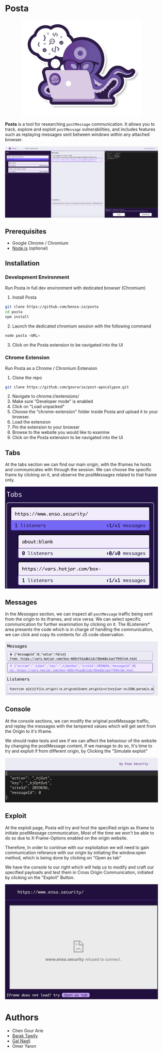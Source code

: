 # Posta

<p align="center"><a href="https://github.com/benso-io/posta" title="Posta"><img height="320" src="./benso-posta.png" alt="enso.security - Posta"></a></p>

**Posta** is a tool for researching `postMessage` communication. It allows you to track, explore and exploit `postMessage` vulnerabilities, and includes features such as replaying messages sent between windows within any attached browser.

![main_page](./images/main_page.png)

## Prerequisites
* Google Chrome / Chromium
* [Node.js](https://nodejs.org/en/download/) (optional)

## Installation

### Development Environment

Run Posta in full dev environment with dedicated browser (Chromium)

1. Install Posta

```bash
git clone https://github.com/benso-io/posta
cd posta
npm install
```

2. Launch the dedicated chromium session with the following command
```bash
node posta <URL>
```
3. Click on the Posta extension to be navigated into the UI

### Chrome Extension
Run Posta as a Chrome / Chromium Extension

1. Clone the repo

```bash
git clone https://github.com/gourarie/post-apocalypse.git
```
2. Navigate to chrome://extensions/
3. Make sure "Developer mode" is enabled
4. Click on "Load unpacked"
5. Choose the "chrome-extension" folder inside Posta and upload it to your browser.
6. Load the extension
7. Pin the extension to your browser
8. Browse to the website you would like to examine
9. Click on the Posta extension to be navigated into the UI

## Tabs
At the tabs section we can find our main origin, with the Iframes he hosts and communicates with through the session.
We can choose the specific frame by clicking on it, and observe the postMessages related to that frame only.

![tabs](./images/tabs.png)

## Messages
In the *Messages* section, we can inspect all `postMessage` traffic being sent from the origin to its iframes, and vice versa.
We can select specific communication for further examination by clicking on it.
The 8Listeners* area presents the code which is in charge of handling the communication, we can click and copy its contents for JS code observation.

![messages](./images/messages.png)
![listener](./images/listeners.png)

## Console

At the console sections, we can modify the original postMessage traffic, and replay the messages with the tampered values which will get sent from the Origin to it's Iframe.

We should make tests and see if we can affect the behaviour of the website by changing the postMessage content, If we manage to do so, It's time to try and exploit if from different origin, by Clicking the "Simulate exploit"

![console](./images/console.png)


## Exploit

At the exploit page, Posta will try and host the specified origin as Iframe to initiate postMessage communication, Most of the time we won't be able to do so due to X-Frame-Options enabled on the origin website.

Therefore, In order to continue with our exploitation we will need to gain communication referance with our origin by initiating the window.open method, which is being done by clicking on "Open as tab"

We have the console to our right which will help us to modify and craft our specified payloads and test them in Cross Origin Communication, initiated by clicking on the "Exploit" Button.

![exploit_content](https://raw.githubusercontent.com/naglienso/naglienso.github.io/main/images/exploit_content.png)

# Authors
- Chen Gour Arie
- [Barak Tawily](https://quitten.github.io/)
- [Gal Nagli](https://github.com/NagliNagli)
- Omer Yaron
